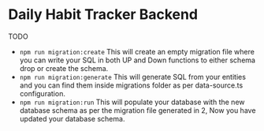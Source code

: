 # Daily Habit Tracker Backend

TODO

- `npm run migration:create` This will create an empty migration file where you can write your SQL in both UP and Down functions to either schema drop or create the schema.
- `npm run migration:generate` This will generate SQL from your entities and you can find them inside migrations folder as per data-source.ts configuration.
- `npm run migration:run` This will populate your database with the new database schema as per the migration file generated in 2, Now you have updated your database schema.
